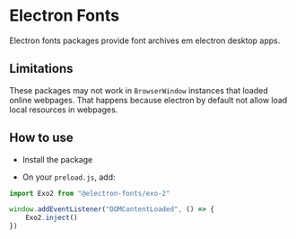 # Electron Fonts

Electron fonts packages provide font archives em electron desktop apps.

## Limitations

These packages may not work in `BrowserWindow` instances that loaded online webpages. That happens because electron by default not allow load local resources in webpages.

## How to use

* Install the package

* On your `preload.js`, add:

```ts
import Exo2 from "@electron-fonts/exo-2"

window.addEventListener("DOMContentLoaded", () => {
    Exo2.inject()
})
```